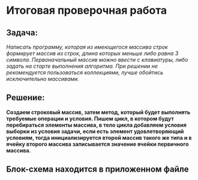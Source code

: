 # Итоговая проверочная работа

## Задача:
*Написать программу, которая из имеющегося массива строк формирует массив из строк, длина которых меньше либо равна 3 символа. Первоначальный массив можно ввести с клавиатуры, либо задать на старте выполнения алгоритма. При решении не рекомендуется пользоваться коллекциями, лучше обойтись исключительно массивами.*

## Решение:
**Создаем строковый массив, затем метод, который будет выполнять требуемые операции и условия. Пишем цикл, в котором будут перебираться элементы массива, в тело цикла добавляем условия выборки из условия задачи, если есть элемент удовлетворяющий условиям, тогда инициализируется второй массив такого же типа и в ячейку второго массива записывается значение ячейки первичного массива.**

## Блок-схема находится в приложенном файле 